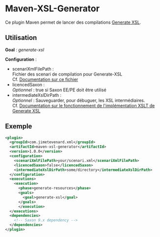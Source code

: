 # Maven-XSL-Generator

Ce plugin Maven permet de lancer des compilations [Generate XSL](https://jimetevenard.github.io/generate-xsl/).

## Utilisation

**Goal** : *generate-xsl*

**Configuration** :
* scenariXmlFilePath :  
   Fichier des scenari de compilation pour Generate-XSL  
   Cf. [Documentation sur ce fichier](https://jimetevenard.github.io/generate-xsl/#fichier-scenari)
* licencedSaxon :  
  *Optionnel* : true si Saxon EE/PE doit être utilisé
* intermediateXslDirPath :  
  *Optionnel* : Sauveguarder, pour débuguer, les XSL intermédiaires.  
  Cf. [Documentation sur le fonctionnement de l'implémentation XSLT de Generate XSL](https://jimetevenard.github.io/generate-xsl/#implem)

## Exemple

```xml
<plugin>
  <groupId>com.jimetevenard.xml</groupId>
  <artifactId>maven-xsl-generator</artifactId>
  <version>1.0.0</version>
  <configuration>
    <scenariXmlFilePath>your/scenari.xml</scenariXmlFilePath>
    <licencedSaxon>false</licencedSaxon>
    <intermediateXslDirPath>some/directory</intermediateXslDirPath>
  </configuration>
  <executions>
    <execution>
      <phase>generate-resources</phase>
      <goals>
        <goal>generate-xsl</goal>
      </goals>
      </execution>
  </executions>
  <dependencies>
    <!-- Saxon 9.x dependency -->
  </dependencies>
</plugin>
```
